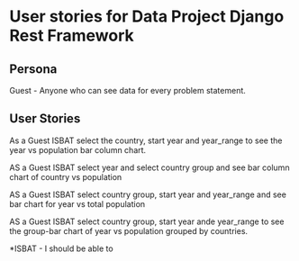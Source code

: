 # User stories for Data Project Django Rest Framework

## Persona

Guest - Anyone who can see data for every problem statement.

## User Stories

As a Guest ISBAT select the country, start year and year_range to see the year vs population bar column chart.

AS a Guest ISBAT select year and select country group and see bar column chart of country vs population

AS a Guest ISBAT select country group, start year and year_range and see bar chart for year vs total population

AS a Guest ISBAT select country group, start year ande year_range to see the group-bar chart of year vs population grouped by countries.

*ISBAT - I should be able to
